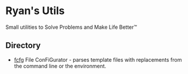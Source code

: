# Ryan's Utils
Small utilities to Solve Problems and Make Life Better™️

## Directory
- [fcfg](fgfg) File ConFiGurator - parses template files with replacements from the command line or the environment.
